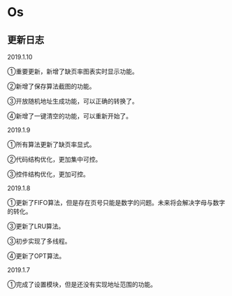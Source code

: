 # Os

## 更新日志
 
2019.1.10

①重要更新，新增了缺页率图表实时显示功能。

②新增了保存算法截图的功能。

③开放随机地址生成功能，可以正确的转换了。

④新增了一键清空的功能，可以重新开始了。
 
2019.1.9

①所有算法更新了缺页率显式。

②代码结构优化，更加集中可控。

③控件结构优化，更加可控。

2019.1.8

①更新了FIFO算法，但是存在页号只能是数字的问题。未来将会解决字母与数字的转化。

③更新了LRU算法。

③初步实现了多线程。

④更新了OPT算法。

2019.1.7

①完成了设置模块，但是还没有实现地址范围的功能。
